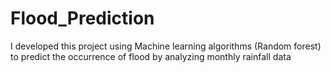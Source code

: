 # Flood_Prediction
I developed this project using Machine learning algorithms (Random forest) to predict the occurrence of flood by analyzing monthly rainfall data   
